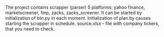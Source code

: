 The project contains scrapper (parser) 5 platforms: yahoo finance, marketscreener, fmp, zacks, zacks_screener. 
It can be started by initialization of btn.py in each moment. Initialization of plan.by causes starting the scrapper in schedule.
source.xlsx - file with company tickers, that you need to check.
